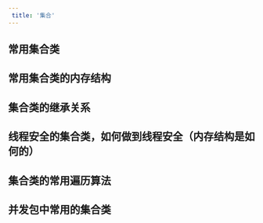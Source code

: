 ```yaml
---
 title: '集合'
---
```


## 常用集合类
 
## 常用集合类的内存结构

## 集合类的继承关系

## 线程安全的集合类，如何做到线程安全（内存结构是如何的）

## 集合类的常用遍历算法

## 并发包中常用的集合类